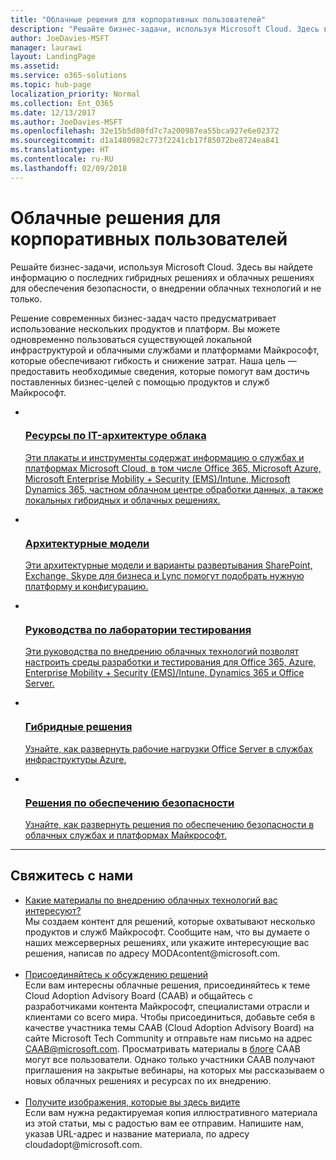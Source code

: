 ```yaml
---
title: "Облачные решения для корпоративных пользователей"
description: "Решайте бизнес-задачи, используя Microsoft Cloud. Здесь вы найдете информацию о последних гибридных решениях и облачных решениях для обеспечения безопасности, о внедрении облачных технологий и не только."
author: JoeDavies-MSFT
manager: laurawi
layout: LandingPage
ms.assetid: 
ms.service: o365-solutions
ms.topic: hub-page
localization_priority: Normal
ms.collection: Ent_O365
ms.date: 12/13/2017
ms.author: JoeDavies-MSFT
ms.openlocfilehash: 32e15b5d80fd7c7a200987ea55bca927e6e02372
ms.sourcegitcommit: d1a1480982c773f2241cb17f85072be8724ea841
ms.translationtype: HT
ms.contentlocale: ru-RU
ms.lasthandoff: 02/09/2018
---
```

<h1>Облачные решения для корпоративных пользователей</h1>
<p>Решайте бизнес-задачи, используя Microsoft Cloud. Здесь вы найдете информацию о последних гибридных решениях и облачных решениях для обеспечения безопасности, о внедрении облачных технологий и не только.</p>
<p>Решение современных бизнес-задач часто предусматривает использование нескольких продуктов и платформ. Вы можете одновременно пользоваться существующей локальной инфраструктурой и облачными службами и платформами Майкрософт, которые обеспечивают гибкость и снижение затрат. Наша цель — предоставить необходимые сведения, которые помогут вам достичь поставленных бизнес-целей с помощью продуктов и служб Майкрософт.</p>
<ul class="cardsF panelContent">
    <li>
        <a href="/office365/enterprise/microsoft-cloud-it-architecture-resources">
        <div class="cardSize">
            <div class="cardPadding">
                <div class="card">
                    <div class="cardImageOuter">
                        <div class="cardImage">
                            <img src="https://docs.microsoft.com/en-us/media/common/i_cloud_it_architecture.svg" alt="" />
                        </div>
                    </div>
                    <div class="cardText">
                        <h3>Ресурсы по IT-архитектуре облака</h3>
                <p>Эти плакаты и инструменты содержат информацию о службах и платформах Microsoft Cloud, в том числе Office 365, Microsoft Azure, Microsoft Enterprise Mobility + Security (EMS)/Intune, Microsoft Dynamics 365, частном облачном центре обработки данных, а также локальных гибридных и облачных решениях.</p>
                    </div>
                </div>
            </div>
        </div>
        </a>
    </li> 
    <li>
        <a href="/office365/enterprise/architectural-models-for-sharepoint-exchange-skype-for-business-and-lync">
        <div class="cardSize">
            <div class="cardPadding">
                <div class="card">
                    <div class="cardImageOuter">
                        <div class="cardImage">
                            <img src="https://docs.microsoft.com/media/common/i_architecture.svg" alt="" />
                        </div>
                    </div>
                    <div class="cardText">
                        <h3>Архитектурные модели</h3>
                <p>Эти архитектурные модели и варианты развертывания SharePoint, Exchange, Skype для бизнеса и Lync помогут подобрать нужную платформу и конфигурацию.</p>
                    </div>
                </div>
            </div>
        </div>
        </a>
    </li>
    <li>
        <a href="/office365/enterprise/cloud-adoption-test-lab-guides-tlgs">
        <div class="cardSize">
            <div class="cardPadding">
                <div class="card">
                    <div class="cardImageOuter">
                        <div class="cardImage">
                            <img src="https://docs.microsoft.com/media/common/i_test.svg" alt="" />
                        </div>
                    </div>
                    <div class="cardText">
                        <h3>Руководства по лаборатории тестирования</h3>
                <p>Эти руководства по внедрению облачных технологий позволят настроить среды разработки и тестирования для Office 365, Azure, Enterprise Mobility + Security (EMS)/Intune, Dynamics 365 и Office Server.</p>
                    </div>
                </div>
            </div>
        </div>
        </a>
    </li>
    <li>
        <a href="/office365/enterprise/hybrid-solutions">
        <div class="cardSize">
            <div class="cardPadding">
                <div class="card">
                    <div class="cardImageOuter">
                        <div class="cardImage">
                            <img src="https://docs.microsoft.com/en-us/media/common/i_hybrid.svg" alt="" />
                        </div>
                    </div>
                    <div class="cardText">
                        <h3>Гибридные решения</h3>
                <p>Узнайте, как развернуть рабочие нагрузки Office Server в службах инфраструктуры Azure.</p>
                    </div>
                </div>
            </div>
        </div>
        </a>
    </li>
    <li>
        <a href="/office365/enterprise/security-solutions">
        <div class="cardSize">
            <div class="cardPadding">
                <div class="card">
                    <div class="cardImageOuter">
                        <div class="cardImage">
                            <img src="https://docs.microsoft.com/media/common/i_cloud-security.svg" alt="" />
                        </div>
                    </div>
                    <div class="cardText">
                        <h3>Решения по обеспечению безопасности</h3>
                <p>Узнайте, как развернуть решения по обеспечению безопасности в облачных службах и платформах Майкрософт.</p>
                    </div>
                </div>
            </div>
        </div>
        </a>
    </li>
</ul>

---

<h2>Свяжитесь с нами</h2>
<ul>
    <li><a href="mailto:cloudadopt@microsoft.com?Subject=[Cloud%20Adoption%20Content%20Feedback]:%20">Какие материалы по внедрению облачных технологий вас интересуют?</a><br>Мы создаем контент для решений, которые охватывают несколько продуктов и служб Майкрософт. Сообщите нам, что вы думаете о наших межсерверных решениях, или укажите интересующие вас решения, написав по адресу MODAcontent@microsoft.com.</li><br>
    <li><a href="https://aka.ms/caab">Присоединяйтесь к обсуждению решений</a><br>Если вам интересны облачные решения, присоединяйтесь к теме Cloud Adoption Advisory Board (CAAB) и общайтесь с разработчиками контента Майкрософт, специалистами отрасли и клиентами со всего мира. Чтобы присоединиться, добавьте себя в качестве участника темы CAAB (Cloud Adoption Advisory Board) на сайте Microsoft Tech Community и отправьте нам письмо на адрес <a href="mailto:caab@microsoft.com?Subject=I%20just%20joined%20the%20Cloud%20Adoption%20Advisory%20Board!">CAAB@microsoft.com</a>. Просматривать материалы в <a href="https://blogs.technet.com/b/solutions_advisory_board/">блоге</a> CAAB могут все пользователи. Однако только участники CAAB получают приглашения на закрытые вебинары, на которых мы рассказываем о новых облачных решениях и ресурсах по их внедрению.</li><br>
    <li><a href="mailto:cloudadopt@microsoft.com?subject=[Art%20Request]:%20">Получите изображения, которые вы здесь видите</a><br>Если вам нужна редактируемая копия иллюстративного материала из этой статьи, мы с радостью вам ее отправим. Напишите нам, указав URL-адрес и название материала, по адресу cloudadopt@microsoft.com.</li>
</ul>